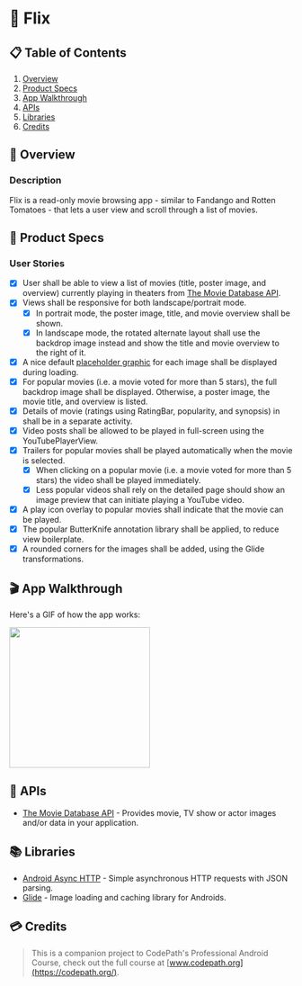 # 🍿 Flix

## 📋 Table of Contents
1. [Overview](#-Overview)
2. [Product Specs](#-Product-Specs)
3. [App Walkthrough](#-App-Walkthrough)
4. [APIs](#-APIs)
5. [Libraries](#-Libraries)
6. [Credits](#-Credits)

## 👀 Overview
### Description

Flix is a read-only movie browsing app - similar to Fandango and Rotten Tomatoes - that lets a user view and scroll through a list of movies.

## 📕 Product Specs
### User Stories

- [x] User shall be able to view a list of movies (title, poster image, and overview) currently playing in theaters from [The Movie Database API](https://developers.themoviedb.org/4/getting-started/authorization).
- [x] Views shall be responsive for both landscape/portrait mode.
   - [x] In portrait mode, the poster image, title, and movie overview shall be shown.
   - [x] In landscape mode, the rotated alternate layout shall use the backdrop image instead and show the title and movie overview to the right of it.
- [x] A nice default [placeholder graphic](https://guides.codepath.org/android/Displaying-Images-with-the-Glide-Library#advanced-usage) for each image shall be displayed during loading.
- [x] For popular movies (i.e. a movie voted for more than 5 stars), the full backdrop image shall be displayed. Otherwise, a poster image, the movie title, and overview is listed.
- [x] Details of movie (ratings using RatingBar, popularity, and synopsis) in shall be in a separate activity.
- [x] Video posts shall be allowed to be played in full-screen using the YouTubePlayerView.
- [x] Trailers for popular movies shall be played automatically when the movie is selected.
  - [x] When clicking on a popular movie (i.e. a movie voted for more than 5 stars) the video shall be played immediately.
  - [x] Less popular videos shall rely on the detailed page should show an image preview that can initiate playing a YouTube video.
- [x] A play icon overlay to popular movies shall indicate that the movie can be played.
- [x] The popular ButterKnife annotation library shall be applied, to reduce view boilerplate.
- [x] A rounded corners for the images shall be added, using the Glide transformations.

## 🎬 App Walkthrough

Here's a GIF of how the app works:

<img src="https://raw.githubusercontent.com/py415/app-resources/master/GIFs/android/android-flix.gif" width="250" />

## 🔑 APIs

- [The Movie Database API](https://developers.themoviedb.org/4/getting-started/authorization) - Provides movie, TV show or actor images and/or data in your application.

## 📚 Libraries

- [Android Async HTTP](https://github.com/codepath/CPAsyncHttpClient) - Simple asynchronous HTTP requests with JSON parsing.
- [Glide](https://github.com/bumptech/glide) - Image loading and caching library for Androids.

## 💳 Credits

>This is a companion project to CodePath's Professional Android Course, check out the full course at [www.codepath.org](https://codepath.org/).
